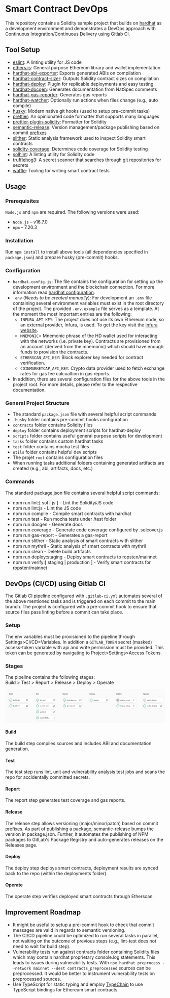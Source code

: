 # Smart Contract DevOps

This repository contains a Solidity sample project that builds on [hardhat](https://github.com/nomiclabs/hardhat) as a development environment and demonstrates a DevOps approach with Continuous Integration/Continuous Delivery using Gitlab CI.

## Tool Setup

- [eslint](https://eslint.org/): A linting utility for JS code
- [ethers.js](https://github.com/ethers-io/ethers.js/): General purpose Ethereum library and wallet implementation 
- [hardhat-abi-exporter](https://hardhat.org/plugins/hardhat-abi-exporter.html): Exports generated ABIs on compilation
- [hardhat-contract-sizer](https://hardhat.org/plugins/hardhat-contract-sizer.html): Outputs Solidity contract sizes on compilation
- [hardhat-deploy](https://hardhat.org/plugins/hardhat-deploy.html): Plugin for replicable deployments and easy testing
- [hardhat-docgen](https://hardhat.org/plugins/hardhat-docgen.html): Generates documentation from NatSpec comments
- [hardhat-gas-reporter](https://hardhat.org/plugins/hardhat-gas-reporter.html): Generates gas reports
- [hardhat-watcher](https://hardhat.org/plugins/hardhat-watcher.html): Optionally run actions when files change (e.g., auto compile)
- [husky](https://github.com/typicode/husky): Modern native git hooks (used to setup pre-commit tasks)
- [prettier](https://prettier.io/): An opinionated code formatter that supports many languages
- [prettier-plugin-solidity](https://github.com/prettier-solidity/prettier-plugin-solidity): Formatter for Solidity
- [semantic-release](https://github.com/semantic-release/semantic-release): Version management/package publishing based on commit [prefixes](https://github.com/angular/angular.js/blob/master/DEVELOPERS.md#type)
- [slither](https://github.com/crytic/slither): Static analysis framework used to inspect Solidity smart contracts
- [solidity-coverage](https://github.com/sc-forks/solidity-coverage): Determines code coverage for Solidity testing
- [solhint](https://github.com/protofire/solhint): A linting utility for Solidity code
- [trufflehog3](https://github.com/feeltheajf/trufflehog3): A secret scanner that searches through git repositories for secrets
- [waffle](https://github.com/EthWorks/Waffle): Tooling for writing smart contract tests

## Usage

### Prerequisites

`Node.js` and `npm` are required. The following versions were used:

- `Node.js` – v16.7.0
- `npm` – 7.20.3

### Installation

Run `npm install` to install above tools (all dependencies specified in `package.json`) and prepare husky (pre-commit) hooks.

### Configuration

- `hardhat.config.js`: The file contains the configuration for setting up the development environment and the blockchain connection. For more information read [hardhat configuration](https://hardhat.org/config/).
- `.env` (_Needs to be created manually_): For development an `.env` file containing several environment variables must exist in the root directory of the project. The provided `.env.example` file serves as a template. At the moment the most important entries are the following:
  - `INFURA_API_KEY`: The project does not use its own Ethereum node, so an external provider, Infura, is used. To get the key visit the [infura website](https://infura.io/).
  - `MNEMONIC`= Mnemonic phrase of the HD wallet used for interacting with the networks (i.e. private key). Contracts are provisioned from an account (derived from the mnemonic) which should have enough funds to provision the contracts.
  - `ETHERSCAN_API_KEY`: Block explorer key needed for contract verification.
  - `COINMARKETCAP_API_KEY`: Crypto data provider used to fetch exchange rates for gas fee calcualtion in gas reports.
- In addition, there are several configuration files for the above tools in the project root. For more details, please refer to the respective documentation.

### General Project Structure

- The standard `package.json` file with several helpful script commands
- `.husky` folder contains pre-commit hooks configuration
- `contracts` folder contains Solidity files
- `deploy` folder contains deployment scripts for hardhat-deploy
- `scripts` folder contains useful general purpose scripts for development
- `tasks` folder contains custom hardhat tasks
- `test` folder contains mocha test files
- `utils` folder contains helpful dev scripts
- The projet `root` contains configuration files
- When running tasks additional folders containing generated artifacts are created (e.g., abi, artifacts, docs, etc.)

### Commands

The standard package.json file contains several helpful script commands:

- npm run lint:[ sol | js ]  -  Lint the Solidity/JS code  
- npm run lint:js   -  Lint the JS code  
- npm run compile   - Compile smart contracts with hardhat  
- npm run test      - Run mocha tests under /test folder  
- npm run docgen    - Generate docs  
- npm run coverage  - Generate code coverage configured by .solcover.js  
- npm run gas-report - Generates a gas-report 
- npm run slither   - Static analysis of smart contracts with slither  
- npm run mythril   - Static analysis of smart contracts with mythril  
- npm run clean     - Delete build artifacts  
- npm run deploy:staging - Deploy smart contracts to ropsten/mainnet  
- npm run verify:[ staging | production ] - Verify smart contracts for ropsten/mainnet

## DevOps (CI/CD) using Gitlab CI

The Gitlab CI pipeline configured with `.gitlab-ci.yml` automates several of the above mentioned tasks and is triggered on each commit to the main branch.
The project is configured with a pre-commit hook to ensure that source files pass linting before a commit can take place.

### Setup

The env variables must be provisioned to the pipeline through Settings>CI/CD>Variables. In addition a `GITLAB_TOKEN` secret (masked) access-token variable with api and write permission must be provided. This token can be generated by navigating to Project>Settings>Access Tokens.  

### Stages

The pipeline contains the following stages:  
Build > Test > Report > Release > Deploy > Operate

<p align="center">
 <img src="images/pipeline.png" align="center" width="800">
<p align="center">

#### Build
The build step compiles sources and includes ABI and documentation generation.

#### Test
The test step runs lint, unit and vulnerability analysis test jobs and scans the repo for accidentally committed secrets.

#### Report
The report step generates test coverage and gas reports.

#### Release
The release step allows versioning (major/minor/patch) based on commit [prefixes](https://github.com/angular/angular.js/blob/master/DEVELOPERS.md#type). As part of publishing a package, semantic-release bumps the version in package.json. Further, it automates the publishing of NPM packages to GitLab's Package Registry and auto-generates releases on the Releases page.

#### Deploy
The deploy step deploys smart contracts, deployment results are synced back to the repo (within the deployments folder).

#### Operate
The operate step verifies deployed smart contracts through Etherscan.

## Improvement Roadmap

- It might be useful to setup a pre-commit hook to check that commit messages are valid in regards to semantic versioning.
- The CI/CD pipeline could be optimized to run several tasks in parallel, not waiting on the outcome of previous steps (e.g., lint-test does not need to wait for build step).
- Vulnerability tests run against contracts folder containing Solidity files which may contain hardhat proprietary console.log statements. This leads to issues during vulnerability tests.
  With `npx hardhat preprocess --network mainnet --dest contracts_preprocessed` sources can be preprocessed. It would be better to instrument vulnerability tests on preprocessed sources.
- Use TypeScript for static typing and employ [TypeChain](https://github.com/ethereum-ts/TypeChain) to use TypeScript bindings for Ethereum smart contracts.

